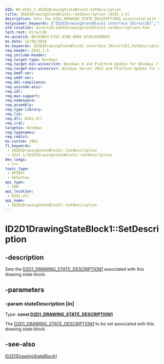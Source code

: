 ```yaml
---
UID: NF:d2d1_1.ID2D1DrawingStateBlock1.SetDescription
title: ID2D1DrawingStateBlock1::SetDescription (d2d1_1.h)
description: Sets the D2D1_DRAWING_STATE_DESCRIPTION1 associated with this drawing state block.
helpviewer_keywords: ["ID2D1DrawingStateBlock1 interface [Direct2D]","SetDescription method","ID2D1DrawingStateBlock1.SetDescription","ID2D1DrawingStateBlock1::SetDescription","SetDescription","SetDescription method [Direct2D]","SetDescription method [Direct2D]","ID2D1DrawingStateBlock1 interface","d2d1_1/ID2D1DrawingStateBlock1::SetDescription","direct2d.id2d1drawingstateblock1_setdescription1"]
old-location: direct2d\id2d1drawingstateblock1_setdescription1.htm
tech.root: Direct2D
ms.assetid: B07A36E3-F351-439E-A085-A71E1A58DD45
ms.date: 12/05/2018
ms.keywords: ID2D1DrawingStateBlock1 interface [Direct2D],SetDescription method, ID2D1DrawingStateBlock1.SetDescription, ID2D1DrawingStateBlock1::SetDescription, SetDescription, SetDescription method [Direct2D], SetDescription method [Direct2D],ID2D1DrawingStateBlock1 interface, d2d1_1/ID2D1DrawingStateBlock1::SetDescription, direct2d.id2d1drawingstateblock1_setdescription1
req.header: d2d1_1.h
req.include-header: 
req.target-type: Windows
req.target-min-winverclnt: Windows 8 and Platform Update for Windows 7 [desktop apps \| UWP apps]
req.target-min-winversvr: Windows Server 2012 and Platform Update for Windows Server 2008 R2 [desktop apps \| UWP apps]
req.kmdf-ver: 
req.umdf-ver: 
req.ddi-compliance: 
req.unicode-ansi: 
req.idl: 
req.max-support: 
req.namespace: 
req.assembly: 
req.type-library: 
req.lib: 
req.dll: D2d1.dll
req.irql: 
targetos: Windows
req.typenames: 
req.redist: 
ms.custom: 19H1
f1_keywords:
 - ID2D1DrawingStateBlock1::SetDescription
 - d2d1_1/ID2D1DrawingStateBlock1::SetDescription
dev_langs:
 - c++
topic_type:
 - APIRef
 - kbSyntax
api_type:
 - COM
api_location:
 - D2d1.dll
api_name:
 - ID2D1DrawingStateBlock1::SetDescription
---
```


# ID2D1DrawingStateBlock1::SetDescription


## -description

Sets the <a href="/windows/desktop/api/d2d1_1/ns-d2d1_1-d2d1_drawing_state_description1">D2D1_DRAWING_STATE_DESCRIPTION1</a> associated with this drawing state block.

## -parameters

### -param stateDescription [in]

Type: <b>const <a href="/windows/desktop/api/d2d1_1/ns-d2d1_1-d2d1_drawing_state_description1">D2D1_DRAWING_STATE_DESCRIPTION1</a></b>

The <a href="/windows/desktop/api/d2d1_1/ns-d2d1_1-d2d1_drawing_state_description1">D2D1_DRAWING_STATE_DESCRIPTION1</a> to be set associated with  this drawing state block.

## -see-also

<a href="/windows/desktop/api/d2d1_1/nn-d2d1_1-id2d1drawingstateblock1">ID2D1DrawingStateBlock1</a>

